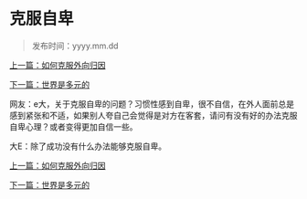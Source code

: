 # 克服自卑

>发布时间：yyyy.mm.dd

[上一篇：如何克服外向归因](social/article84)

[下一篇：世界是多元的](social/article86)

网友：e大，关于克服自卑的问题？习惯性感到自卑，很不自信，在外人面前总是感到紧张和不适，如果别人夸自己会觉得是对方在客套，请问有没有好的办法克服自卑心理？或者变得更加自信一些。

大E：除了成功没有什么办法能够克服自卑。

[上一篇：如何克服外向归因](social/article84)

[下一篇：世界是多元的](social/article86)

